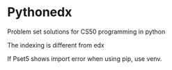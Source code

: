 # Pythonedx
Problem set solutions for CS50 programming in python

The indexing is different from edx

If Pset5 shows import error when using pip, use venv.
